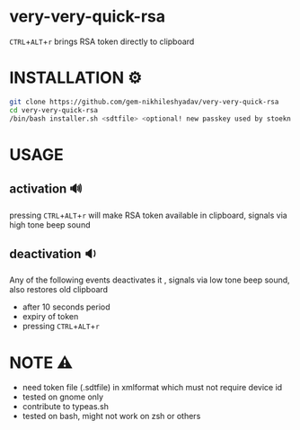 # very-very-quick-rsa 

 `CTRL`+`ALT`+`r` brings RSA token directly to clipboard

# INSTALLATION ⚙️
```bash
git clone https://github.com/gem-nikhileshyadav/very-very-quick-rsa
cd very-very-quick-rsa
/bin/bash installer.sh <sdtfile> <optional! new passkey used by stoekn to encrypt tokens stored on disk>
```

# USAGE
## activation :loud_sound:
pressing `CTRL`+`ALT`+`r` will make RSA token available in clipboard, signals via high tone beep sound

## deactivation  :sound:
Any of the following events deactivates it , signals via low tone beep sound, also restores old clipboard
- after 10 seconds period
- expiry of token
- pressing `CTRL`+`ALT`+`r` 


# NOTE :warning:
- need token file (.sdtfile) in xmlformat which must not require device id
- tested on gnome only
- contribute to typeas.sh 
- tested on bash, might not work on zsh or others